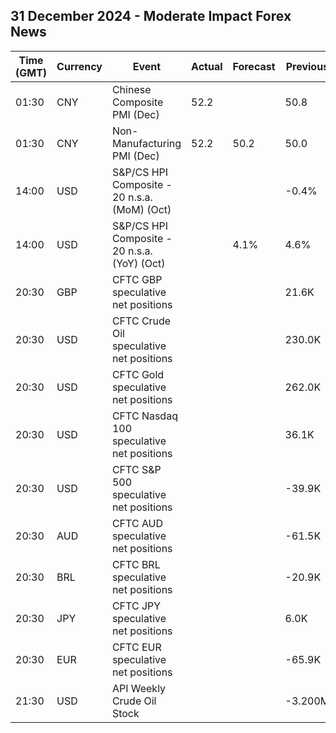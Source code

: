 ## 31 December 2024 - Moderate Impact Forex News

| Time (GMT) | Currency | Event | Actual | Forecast | Previous |
|------|----------|-------|--------|----------|----------|
| 01:30 | CNY | Chinese Composite PMI (Dec) | 52.2 |  | 50.8 |
| 01:30 | CNY | Non-Manufacturing PMI (Dec) | 52.2 | 50.2 | 50.0 |
| 14:00 | USD | S&P/CS HPI Composite - 20 n.s.a. (MoM) (Oct) |  |  | -0.4% |
| 14:00 | USD | S&P/CS HPI Composite - 20 n.s.a. (YoY) (Oct) |  | 4.1% | 4.6% |
| 20:30 | GBP | CFTC GBP speculative net positions |  |  | 21.6K |
| 20:30 | USD | CFTC Crude Oil speculative net positions |  |  | 230.0K |
| 20:30 | USD | CFTC Gold speculative net positions |  |  | 262.0K |
| 20:30 | USD | CFTC Nasdaq 100 speculative net positions |  |  | 36.1K |
| 20:30 | USD | CFTC S&P 500 speculative net positions |  |  | -39.9K |
| 20:30 | AUD | CFTC AUD speculative net positions |  |  | -61.5K |
| 20:30 | BRL | CFTC BRL speculative net positions |  |  | -20.9K |
| 20:30 | JPY | CFTC JPY speculative net positions |  |  | 6.0K |
| 20:30 | EUR | CFTC EUR speculative net positions |  |  | -65.9K |
| 21:30 | USD | API Weekly Crude Oil Stock |  |  | -3.200M |
